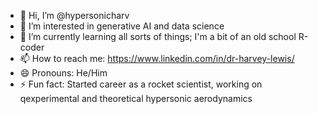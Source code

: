- 👋 Hi, I’m @hypersonicharv
- 👀 I’m interested in generative AI and data science
- 🌱 I’m currently learning all sorts of things; I'm a bit of an old school R-coder
- 📫 How to reach me: https://www.linkedin.com/in/dr-harvey-lewis/
- 😄 Pronouns: He/Him
- ⚡ Fun fact: Started career as a rocket scientist, working on qexperimental and theoretical hypersonic aerodynamics

<!---
hypersonicharv/hypersonicharv is a ✨ special ✨ repository because its `README.md` (this file) appears on your GitHub profile.
You can click the Preview link to take a look at your changes.
--->
